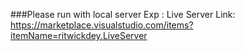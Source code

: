 ###Please run with local server 
Exp : Live Server
Link: https://marketplace.visualstudio.com/items?itemName=ritwickdey.LiveServer